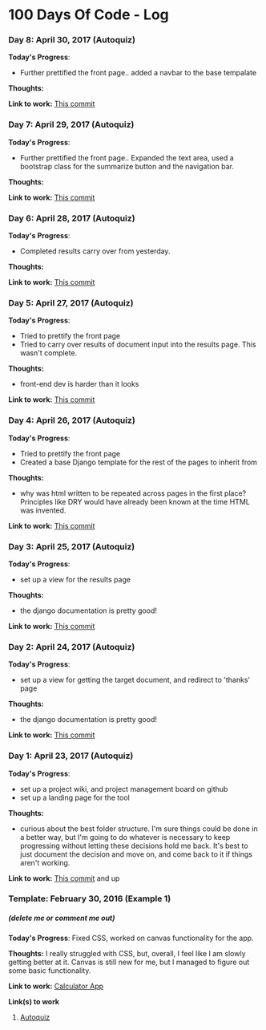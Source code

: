 # 100 Days Of Code - Log

### Day 8: April 30, 2017 (Autoquiz)

**Today's Progress**: 
* Further prettified the front page.. added a navbar to the base tempalate

**Thoughts:** 


**Link to work:** [This commit](https://github.com/jateeq/Autoquiz/commit/9fd69ec53d5567ccbe0393c6065201d2f2e93fd3)

### Day 7: April 29, 2017 (Autoquiz)

**Today's Progress**: 
* Further prettified the front page.. Expanded the text area, used a bootstrap class for the summarize button and the navigation bar.

**Thoughts:** 


**Link to work:** [This commit](https://github.com/jateeq/Autoquiz/commit/836a228ec88de349a02a0c7463c295a3a5a951ad)

### Day 6: April 28, 2017 (Autoquiz)

**Today's Progress**: 
* Completed results carry over from yesterday.

**Thoughts:** 


**Link to work:** [This commit](https://github.com/jateeq/Autoquiz/commit/f7c6f45843d85141ca43de8b000486a7a405ddf1)

### Day 5: April 27, 2017 (Autoquiz)

**Today's Progress**: 
* Tried to prettify the front page
* Tried to carry over results of document input into the results page. This wasn't complete.

**Thoughts:** 
* front-end dev is harder than it looks

**Link to work:** [This commit](https://github.com/jateeq/Autoquiz/commit/d5b1bb44868bff8feb121eea8b05b1a5247ac905)


### Day 4: April 26, 2017 (Autoquiz)

**Today's Progress**: 
* Tried to prettify the front page
* Created a base Django template for the rest of the pages to inherit from

**Thoughts:** 
* why was html written to be repeated across pages in the first place? Principles like DRY would have already been known at the time HTML was invented. 

**Link to work:** [This commit](https://github.com/jateeq/Autoquiz/commit/d1b65853e429ddf0e6b6c6064a0b9ff560b25f3d)

### Day 3: April 25, 2017 (Autoquiz)

**Today's Progress**: 
* set up a view for the results page

**Thoughts:** 
* the django documentation is pretty good!

**Link to work:** [This commit](https://github.com/jateeq/Autoquiz/commit/4edbcc85def7c06fe6a16cd5d7b363784579b14d)

### Day 2: April 24, 2017 (Autoquiz)

**Today's Progress**: 
* set up a view for getting the target document, and redirect to 'thanks' page

**Thoughts:** 
* the django documentation is pretty good!

**Link to work:** [This commit](https://github.com/jateeq/autoquiz/commit/435194063b7036be3608307a9e3769c33284ee3a)

### Day 1: April 23, 2017 (Autoquiz)

**Today's Progress**: 
* set up a project wiki, and project management board on github
* set up a landing page for the tool

**Thoughts:** 
* curious about the best folder structure. I'm sure things could be done in a better way, but I'm going to do whatever is necessary to keep progressing without letting these decisions hold me back. It's best to just document the decision and move on, and come back to it if things aren't working.

**Link to work:** [This commit](https://github.com/jateeq/autoquiz/commit/78d9d47c861d4cbe1bad819e395eedd947e238c2) and up

### Template: February 30, 2016 (Example 1)
##### (delete me or comment me out)

**Today's Progress**: Fixed CSS, worked on canvas functionality for the app.

**Thoughts:** I really struggled with CSS, but, overall, I feel like I am slowly getting better at it. Canvas is still new for me, but I managed to figure out some basic functionality.

**Link to work:** [Calculator App](http://www.example.com)

**Link(s) to work**
1. [Autoquiz](https://github.com/jateeq/autoquiz)
